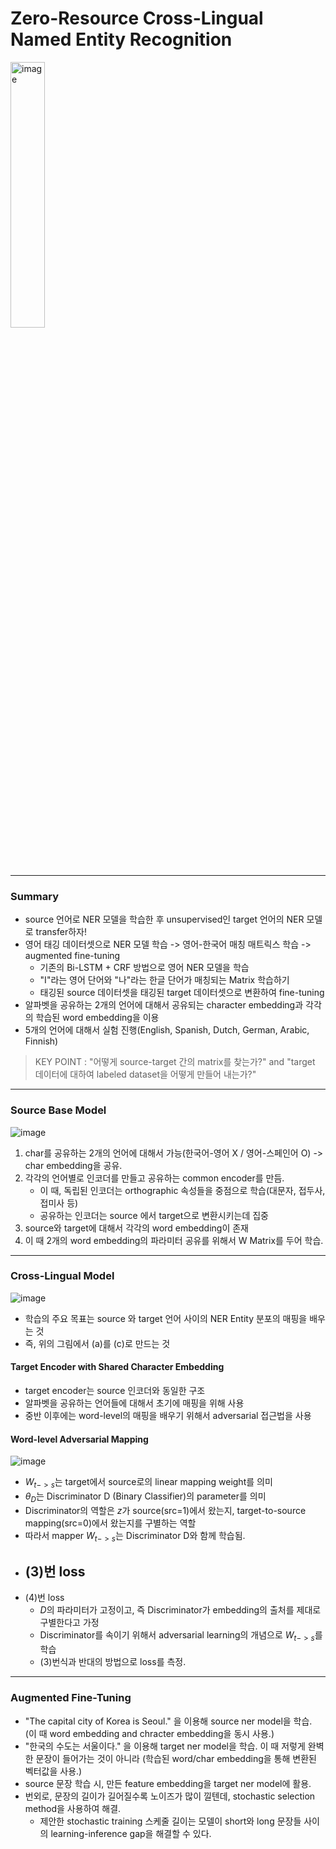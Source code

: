 # Zero-Resource Cross-Lingual Named Entity Recognition

<img width="33%" alt="image" src="https://user-images.githubusercontent.com/41967014/172783205-663af5e1-53b9-4584-8dcb-33a9d5e1d32b.png">

*******
### Summary
- source 언어로 NER 모델을 학습한 후 unsupervised인 target 언어의 NER 모델로 transfer하자!
- 영어 태깅 데이터셋으로 NER 모델 학습 -> 영어-한국어 매칭 매트릭스 학습 -> augmented fine-tuning
  - 기존의 Bi-LSTM + CRF 방법으로 영어 NER 모델을 학습
  - "I"라는 영어 단어와 "나"라는 한글 단어가 매칭되는 Matrix 학습하기
  - 태깅된 source 데이터셋을 태깅된 target 데이터셋으로 변환하여 fine-tuning
- 알파벳을 공유하는 2개의 언어에 대해서 공유되는 character embedding과 각각의 학습된 word embedding을 이용
- 5개의 언어에 대해서 실험 진행(English, Spanish, Dutch, German, Arabic, Finnish)
> KEY POINT : "어떻게 source-target 간의 matrix를 찾는가?" and "target 데이터에 대하여 labeled dataset을 어떻게 만들어 내는가?"

*******
### Source Base Model
![image](https://user-images.githubusercontent.com/41967014/172803378-0d33c383-78d2-4423-a45d-c09461de3980.png)
1. char를 공유하는 2개의 언어에 대해서 가능(한국어-영어 X / 영어-스페인어 O) -> char embedding을 공유.
2. 각각의 언어별로 인코더를 만들고 공유하는 common encoder를 만듬.
   - 이 때, 독립된 인코더는 orthographic 속성들을 중점으로 학습(대문자, 접두사, 접미사 등)
   - 공유하는 인코더는 source 에서 target으로 변환시키는데 집중
3. source와 target에 대해서 각각의 word embedding이 존재
4. 이 때 2개의 word embedding의 파라미터 공유를 위해서 W Matrix를 두어 학습.

*******
### Cross-Lingual Model
![image](https://user-images.githubusercontent.com/41967014/172858632-e191a3ec-e70d-40ab-b8ac-6f688f824f59.png)
- 학습의 주요 목표는 source 와 target 언어 사이의 NER Entity 분포의 매핑을 배우는 것
- 즉, 위의 그림에서 (a)를 (c)로 만드는 것

#### Target Encoder with Shared Character Embedding
- target encoder는 source 인코더와 동일한 구조
- 알파벳을 공유하는 언어들에 대해서 초기에 매핑을 위해 사용
- 중반 이후에는 word-level의 매핑을 배우기 위해서 adversarial 접근법을 사용

#### Word-level Adversarial Mapping 
![image](https://user-images.githubusercontent.com/41967014/172874688-41bf824e-8c4c-47fc-9f1b-fed5ce76c67a.png)
- $W_{t->s}$는 target에서 source로의 linear mapping weight를 의미
- $\theta_{D}$는 Discriminator D (Binary Classifier)의 parameter를 의미
- Discriminator의 역할은 $z$가 source(src=1)에서 왔는지, target-to-source mapping(src=0)에서 왔는지를 구별하는 역할
- 따라서 mapper $W_{t->s}$는 Discriminator D와 함께 학습됨.
- (3)번 loss
  - 
- (4)번 loss
  - $D$의 파라미터가 고정이고, 즉 Discriminator가 embedding의 출처를 제대로 구별한다고 가정
  - Discriminator를 속이기 위해서 adversarial learning의 개념으로 $W_{t->s}$를 학습
  - (3)번식과 반대의 방법으로 loss를 측정.

*******
### Augmented Fine-Tuning
- "The capital city of Korea<LOC> is Seoul<LOC>." 을 이용해 source ner model을 학습. (이 때 word embedding and chracter embedding을 동시 사용.)
- "한국<LOC>의 수도는 서울<LOC>이다." 을 이용해 target ner model을 학습. 이 때 저렇게 완벽한 문장이 들어가는 것이 아니라 (학습된 word/char embedding을 통해 변환된 벡터값을 사용.)
- source 문장 학습 시, 만든 feature embedding을 target ner model에 활용.
- 번외로, 문장의 길이가 길어질수록 노이즈가 많이 낄텐데, stochastic selection method을 사용하여 해결.
  - 제안한 stochastic training 스케줄 길이는 모델이 short와 long 문장들 사이의 learning-inference gap을 해결할 수 있다.
